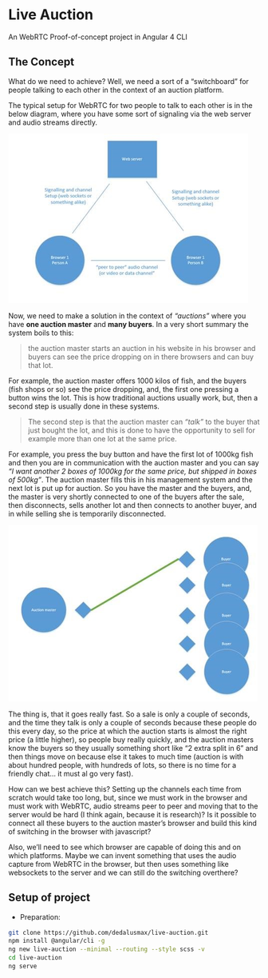 # Live Auction
An WebRTC Proof-of-concept project in Angular 4 CLI

## The Concept

What do we need to achieve? Well, we need a sort of a “switchboard” for people talking to each other in the context of an auction platform. 

The typical setup for WebRTC for two people to talk to each other is in the below diagram, where you have some sort of signaling via the web server and audio streams directly. 

![alt text](https://github.com/dedalusmax/live-auction/blob/master/webrtc1.jpg)

Now, we need to make a solution in the context of *“auctions”* where you have **one auction master** and **many buyers**. In a very short summary the system boils to this: 

> the auction master starts an auction in his website in his browser and buyers can see the price dropping on in there browsers and can buy that lot. 

For example, the auction master offers 1000 kilos of fish, and the buyers (fish shops or so) see the price dropping, and, the first one pressing a button wins the lot. This is how traditional auctions usually work, but, then a second step is usually done in these systems.

> The second step is that the auction master can *“talk”* to the buyer that just bought the lot, and this is done to have the opportunity to sell for example more than one lot at the same price. 

For example, you press the buy button and have the first lot of 1000kg fish and then you are in communication with the auction master and you can say *“I want another 2 boxes of 1000kg for the same price, but shipped in boxes of 500kg”*. The auction master fills this in his management system and the next lot is put up for auction. So you have the master and the buyers, and, the master is very shortly connected to one of the buyers after the sale, then disconnects, sells another lot and then connects to another buyer, and in while selling she is temporarily disconnected.

![alt text](https://github.com/dedalusmax/live-auction/blob/master/webrtc2.jpg)

The thing is, that it goes really fast. So a sale is only a couple of seconds, and the time they talk is only a couple of seconds because these people do this every day, so the price at which the auction starts is almost the right price (a little higher), so people buy really quickly, and the auction masters know the buyers so they usually something short like “2 extra split in 6” and then things move on because else it takes to much time (auction is with about hundred people, with hundreds of lots, so there is no time for a friendly chat… it must al go very fast). 

How can we best achieve this? Setting up the channels each time from scratch would take too long, but, since we must work in the browser and must work with WebRTC, audio streams peer to peer and moving that to the server would be hard (I think again, because it is research)? Is it possible to connect all these buyers to the auction master’s browser and build this kind of switching in the browser with javascript? 

Also, we’ll need to see which browser are capable of doing this and on which platforms. Maybe we can invent something that uses the audio capture from WebRTC in the browser, but then uses something like websockets to the server and we can still do the switching overthere? 

## Setup of project

- Preparation:

```bash 
git clone https://github.com/dedalusmax/live-auction.git
npm install @angular/cli -g
ng new live-auction --minimal --routing --style scss -v 
cd live-auction
ng serve
```

